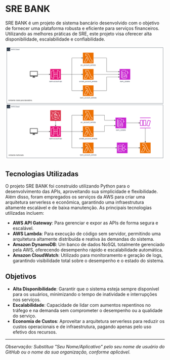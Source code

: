 # SRE BANK

SRE BANK é um projeto de sistema bancário desenvolvido com o objetivo de fornecer uma plataforma robusta e eficiente para serviços financeiros. Utilizando as melhores práticas de SRE, este projeto visa oferecer alta disponibilidade, escalabilidade e confiabilidade.

![Exemplo](sre_bank.drawio.png)


## Tecnologias Utilizadas

O projeto SRE BANK foi construído utilizando Python para o desenvolvimento das APIs, aproveitando sua simplicidade e flexibilidade. Além disso, foram empregados os serviços da AWS para criar uma arquitetura serverless e econômica, garantindo uma infraestrutura altamente escalável e de baixa manutenção. As principais tecnologias utilizadas incluem:

- **AWS API Gateway**: Para gerenciar e expor as APIs de forma segura e escalável.
- **AWS Lambda**: Para execução de código sem servidor, permitindo uma arquitetura altamente distribuída e reativa às demandas do sistema.
- **Amazon DynamoDB**: Um banco de dados NoSQL totalmente gerenciado pela AWS, oferecendo desempenho rápido e escalabilidade automática.
- **Amazon CloudWatch**: Utilizado para monitoramento e geração de logs, garantindo visibilidade total sobre o desempenho e o estado do sistema.

## Objetivos

- **Alta Disponibilidade**: Garantir que o sistema esteja sempre disponível para os usuários, minimizando o tempo de inatividade e interrupções nos serviços.
- **Escalabilidade**: Capacidade de lidar com aumentos repentinos no tráfego e na demanda sem comprometer o desempenho ou a qualidade do serviço.
- **Economia de Custos**: Aproveitar a arquitetura serverless para reduzir os custos operacionais e de infraestrutura, pagando apenas pelo uso efetivo dos recursos.

---

*Observação: Substitua "Seu Nome/Aplicativo" pelo seu nome de usuário do GitHub ou o nome da sua organização, conforme aplicável.*
